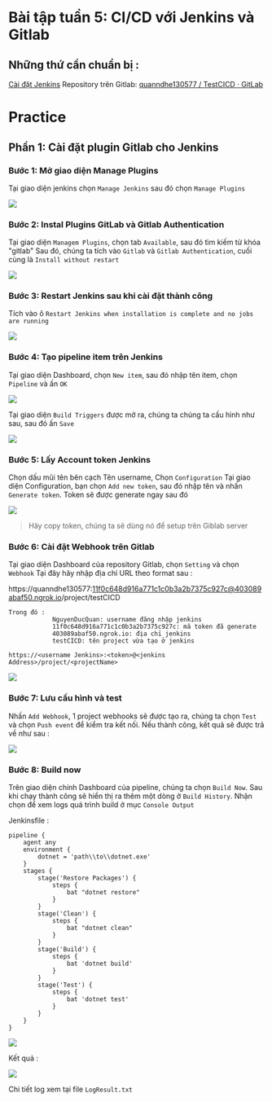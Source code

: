 


#  Bài tập tuần 5: CI/CD với Jenkins và Gitlab

##  Những thứ cần chuẩn bị : 

[Cài đặt Jenkins](https://www.blazemeter.com/blog/how-to-install-jenkins-on-windows)
Repository trên Gitlab:  [quanndhe130577 / TestCICD · GitLab](https://gitlab.com/quanndhe130577/testcicd)

# Practice 
## Phần 1: Cài đặt plugin Gitlab cho Jenkins
### Bước 1: Mở giao diện Manage Plugins
Tại giao diện jenkins chọn `Manage Jenkins` sau đó chọn `Manage Plugins`

 <img src="img/Cai dat gitlab plugin in Jenkins 1.png">
 
### Bước 2: Instal Plugins GitLab và Gitlab Authentication
Tại giao diện `Managem Plugins`, chọn tab `Available`, sau đó tìm kiếm từ khóa "gitlab"
Sau đó, chúng ta tích vào `Gitlab` và `Gitlab Authentication`, cuối cùng là `Install without restart`
 
 <img src="img/Cai dat gitlab plugin in Jenkins 2.png">

### Bước 3: Restart Jenkins sau khi cài đặt thành công

Tích vào ô `Restart Jenkins when installation is complete and no jobs are running`

 <img src="img/Cai dat gitlab plugin in Jenkins 3.png">

### Bước 4: Tạo pipeline item trên Jenkins

Tại giao diện Dashboard, chọn `New item`, sau đó nhập tên item, chọn `Pipeline` và ấn `OK`

 <img src="img/Cai dat gitlab plugin in Jenkins 4.png">

Tại giao diện `Build Triggers` được mở ra, chúng ta chúng ta cấu hình như sau, sau đó ấn `Save`

 <img src="img/Cai dat gitlab plugin in Jenkins 5.png">

### Bước 5: Lấy Account token Jenkins

Chọn dấu mũi tên bên cạch Tên username, Chọn `Configuration`
Tại giao diện Configuration, bạn chọn `Add new token`, sau đó nhập tên và nhấn `Generate token`. Token sẽ được generate ngay sau đó

<img src="img/Cai dat gitlab plugin in Jenkins 6.png">

> Hãy copy token, chúng ta sẽ dùng nó để setup trên Giblab server

### Bước 6: Cài đặt Webhook trên Gitlab 

Tại giao diện Dashboard của repository Gitlab, chọn `Setting` và chọn `Webhook`
Tại đây hãy nhập địa chỉ URL theo format sau :

https://quanndhe130577:11f0c648d916a771c1c0b3a2b7375c927c@403089abaf50.ngrok.io/project/testCICD

    Trong đó : 
   				NguyenDucQuan: username đăng nhập jenkins
   				11f0c648d916a771c1c0b3a2b7375c927c: mã token đã generate
   				403089abaf50.ngrok.io: địa chỉ jenkins
   				testCICD: tên project vừa tạo ở jenkins	
		
    https://<username Jenkins>:<token>@<jenkins Address>/project/<projectName>

<img src="img/Cai dat gitlab plugin in Jenkins 8.png">

### Bước 7: Lưu cấu hình và test 

Nhấn `Add Webhook`, 1 project webhooks sẽ được tạo ra, chúng ta chọn `Test` và chọn `Push event` để kiểm tra kết nối. Nếu thành công, kết quả sẽ được trả về như sau :

<img src="img/Cai dat gitlab plugin in Jenkins 7.png">

### Bước 8: Build now

Trên giao diện chính Dashboard của pipeline, chúng ta chọn `Build Now`. Sau khi chạy thành công sẽ hiển thị ra thêm một dòng ở `Build History`. Nhận chọn để xem logs quá trình build ở mục `Console Output`

Jenkinsfile :

    pipeline {
        agent any
        environment {
            dotnet = 'path\\to\\dotnet.exe'
        }
        stages {
        	stage('Restore Packages') {
     	        steps {
      	            bat "dotnet restore"
     	        }
        	}
     	    stage('Clean') {
         	    steps {
          		    bat "dotnet clean"
         	    }
    	    }
            stage('Build') {
                steps {
                    bat 'dotnet build'
                }
            }
            stage('Test') {
                steps {
                    bat 'dotnet test'
                }
            }
        }
    }

<img src="img/Cai dat gitlab plugin in Jenkins 9.png">

Kết quả :

<img src="img/Cai dat gitlab plugin in Jenkins 10.png">

Chi tiết log xem tại file `LogResult.txt`
